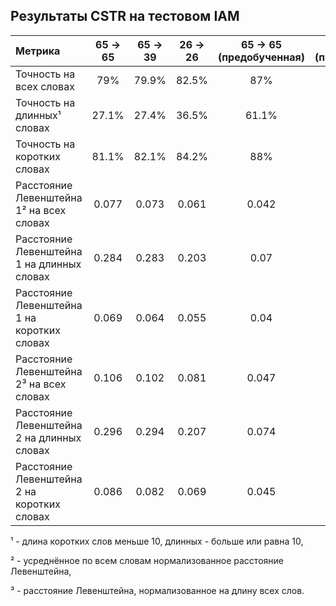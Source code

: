 ## Результаты CSTR на тестовом IAM
| Метрика | 65 -> 65 | 65 -> 39 | 26 -> 26 | 65 -> 65 (предобученная) | 65 -> 39 (предобученная) | 26 -> 26 (предобученная) |
| :--- | :---: | :---: | :---: | :---: | :---: | :---: |
| Точность на всех словах | 79% | 79.9% | 82.5% | 87% | 88% | 87.7% |
| Точность на длинных&#x00B9; словах | 27.1% | 27.4% | 36.5% | 61.1% | 61.5% | 66% |
| Точность на коротких словах | 81.1% | 82.1% | 84.2% | 88% | 89% | 88.5% |
| Расстояние Левенштейна 1&#x00B2; на всех словах | 0.077 | 0.073 | 0.061 | 0.042 | 0.037 | 0.039 |
| Расстояние Левенштейна 1 на длинных словах | 0.284 | 0.283 | 0.203 | 0.07 | 0.068 | 0.057 |
| Расстояние Левенштейна 1 на коротких словах | 0.069 | 0.064 | 0.055 | 0.04 | 0.036 | 0.038 |
| Расстояние Левенштейна 2&#x00B3; на всех словах | 0.106 | 0.102 | 0.081 | 0.047 | 0.044 | 0.043 |
| Расстояние Левенштейна 2 на длинных словах | 0.296 | 0.294 | 0.207 | 0.074 | 0.072 | 0.057 |
| Расстояние Левенштейна 2 на коротких словах | 0.086 | 0.082 | 0.069 | 0.045 | 0.041 | 0.042 |

&#x00B9; - длина коротких слов меньше 10, длинных - больше или равна 10, 

&#x00B2; - усреднённое по всем словам нормализованное расстояние Левенштейна,

&#x00B3; - расстояние Левенштейна, нормализованное на длину всех слов.

